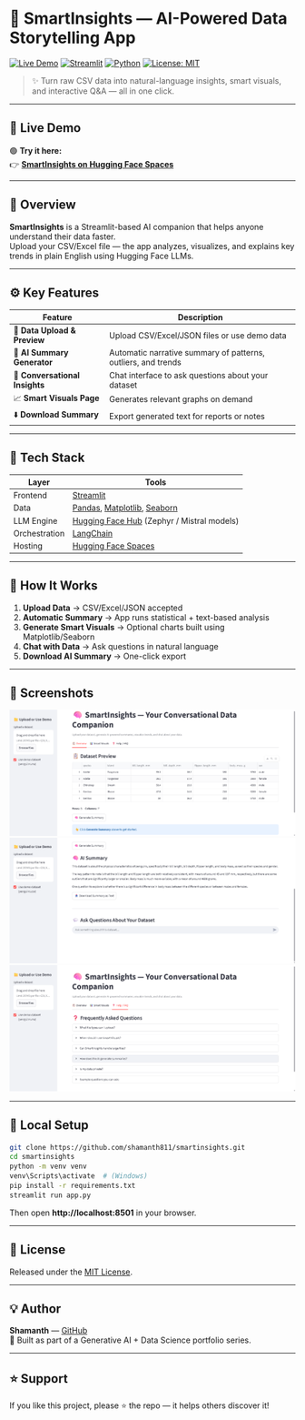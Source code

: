 # 🧠 SmartInsights — AI-Powered Data Storytelling App

[![Live Demo](https://img.shields.io/badge/Live%20Demo-HuggingFace-blue?logo=huggingface)](https://huggingface.co/spaces/shamanth111/smartinsights)
[![Streamlit](https://img.shields.io/badge/Built%20with-Streamlit-FF4B4B?logo=streamlit)](https://streamlit.io)
[![Python](https://img.shields.io/badge/Python-3.10+-yellow?logo=python)](https://www.python.org)
[![License: MIT](https://img.shields.io/badge/License-MIT-green.svg)](LICENSE)

> ✨ Turn raw CSV data into natural-language insights, smart visuals, and interactive Q&A — all in one click.

---

## 🚀 Live Demo
🟢 **Try it here:**  
👉 [**SmartInsights on Hugging Face Spaces**](https://huggingface.co/spaces/shamanth111/smartinsights)

---

## 📖 Overview
**SmartInsights** is a Streamlit-based AI companion that helps anyone understand their data faster.  
Upload your CSV/Excel file — the app analyzes, visualizes, and explains key trends in plain English using Hugging Face LLMs.

---

## ⚙️ Key Features

| Feature | Description |
|----------|-------------|
| 🧩 **Data Upload & Preview** | Upload CSV/Excel/JSON files or use demo data |
| 💬 **AI Summary Generator** | Automatic narrative summary of patterns, outliers, and trends |
| 🤖 **Conversational Insights** | Chat interface to ask questions about your dataset |
| 📈 **Smart Visuals Page** | Generates relevant graphs on demand |
| ⬇️ **Download Summary** | Export generated text for reports or notes |

---

## 🧠 Tech Stack

| Layer | Tools |
|-------|-------|
| Frontend | [Streamlit](https://streamlit.io) |
| Data | [Pandas](https://pandas.pydata.org), [Matplotlib](https://matplotlib.org), [Seaborn](https://seaborn.pydata.org) |
| LLM Engine | [Hugging Face Hub](https://huggingface.co) (Zephyr / Mistral models) |
| Orchestration | [LangChain](https://www.langchain.com) |
| Hosting | [Hugging Face Spaces](https://huggingface.co/spaces) |

---

## 🧭 How It Works
1. **Upload Data** → CSV/Excel/JSON accepted  
2. **Automatic Summary** → App runs statistical + text-based analysis  
3. **Generate Smart Visuals** → Optional charts built using Matplotlib/Seaborn  
4. **Chat with Data** → Ask questions in natural language  
5. **Download AI Summary** → One-click export  

---

## 📸 Screenshots

![Screenshot 1](screenshots/Screenshot%202025-10-06%20132930.png)
![Screenshot 2](screenshots/Screenshot%202025-10-06%20133114.png)
![Screenshot 3](screenshots/Screenshot%202025-10-06%20133209.png)

---

## 🧩 Local Setup

```bash
git clone https://github.com/shamanth811/smartinsights.git
cd smartinsights
python -m venv venv
venv\Scripts\activate  # (Windows)
pip install -r requirements.txt
streamlit run app.py
```

Then open **http://localhost:8501** in your browser.

---

## 🪪 License
Released under the [MIT License](LICENSE).

---

## 💡 Author
**Shamanth** — [GitHub](https://github.com/shamanth811)  
🧩 Built as part of a Generative AI + Data Science portfolio series.

---

## ⭐ Support
If you like this project, please ⭐ the repo — it helps others discover it!
